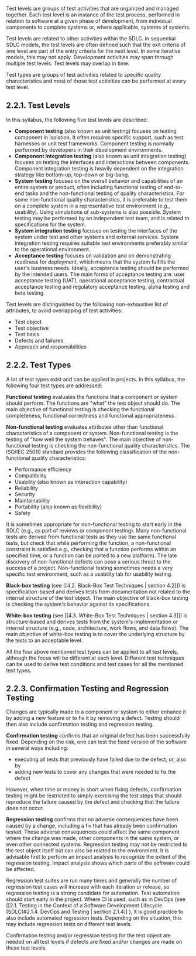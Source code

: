
Test levels are groups of test activities that are organized and managed together.  Each test level is an instance of the test process, performed in relation to software at a given phase of development, from individual components to complete systems or, where applicable, systems of systems.

Test levels are related to other activities within the SDLC.  In sequential SDLC models,  the test levels are often defined such that the exit criteria of one level are part of the entry criteria for the next level.  In some iterative models,  this may not apply.  Development activities may span through multiple test levels.  Test levels may overlap in time.

Test types are groups of test activities related to specific quality characteristics and most of those test activities can be performed at every test level.

##  2.2.1.  Test Levels

In this syllabus, the following five test levels are described:

* **Component testing** (also known as unit testing) focuses on testing component in isolation.  It often requires specific support, such as test harnesses or unit test frameworks.  Component testing is normally performed by developers in their development environments.
* **Component Integration testing** (also known as unit integration testing) focuses on testing the interfaces and interactions between components.  Component integration testing is heavily dependent on the integration strategy like bottom-up, top-down or big-bang.
* **System testing** focuses on the overall behavior and capabilities of an entire system or product, often including functional testing of end-to-end tasks and the non-functional testing of quality characteristics.  For some non-functional quality characteristics, it is preferable to test them on a complete system in a representative test environment (e.g., usability).  Using simulations of sub-systems is also possible.  System testing may be performed by an independent test team, and is related to specifications for the system.
* **System integration testing** focuses on testing the interfaces of the system under test and other systems and external services.  System integration testing requires suitable test environments preferably similar to the operational environment.
* **Acceptance testing** focuses on validation and on demonstrating readiness for deployment, which means that the system fulfills the user's business needs.  Ideally, acceptance testing should be performed by the intended users.  The main forms of acceptance testing are: user acceptance testing (UAT), operational acceptance testing, contractual acceptance testing and regulatory acceptance testing, alpha testing and beta testing.

Test levels are distinguished by the following non-exhaustive list of attributes, to avoid overlapping of test activities:

* Test object
* Test objective
* Test basis
* Defects and failures
* Approach and responsibilities

##  2.2.2.  Test Types

A lot of test types exist and can be applied in projects.  In this syllabus, the following four test types are addressed:

**Functional testing** evaluates the functions that a component or system should perform.  The functions are "what" the test object should do.  The main objective of functional testing is checking the functional completeness, functional correctness and functional appropriateness.

**Non-functional testing** evaluates attributes other than functional characteristics of a component or system.  Non-functional testing is the testing of "how well the system behaves".  The main objective of non-functional testing is checking the non-functional quality characteristics.  The ISO/IEC 25010 standard provides the following classification of the non-functional quality characteristics:

* Performance efficiency
* Compatibility
* Usability (also known as interaction capability)
* Reliability
* Security
* Maintainability
* Portability (also known as flexibility)
* Safety

It is sometimes appropriate for non-functional testing to start early in the SDLC (e.g., as part of reviews or component testing).  Many non-functional tests are derived from functional tests as they use the same functional tests, but check that while performing the function, a non-functional constraint is satisfied e.g., checking that a function performs within an specified time, or a function can be ported to a new platform).  The late discovery of non-functional defects can pose a serious threat to the success of a project.  Non-functional testing sometimes needs a very specific test environment, such as a usability lab for usability testing.

**Black-box testing** (see [[4.2.  Black-Box Test Techniques | section 4.2]]) is specification-based and derives tests from documentation not related to the internal structure of the test object.  The main objective of black-box testing is checking the system's behavior against its specifications.

**White-box testing** (see [[4.3.  White-Box Test Techniques | section 4.3]]) is structure-based and derives tests from the system's implementation or internal structure (e.g., code, architecture, work flows, and data flows).  The main objective of white-box testing is to cover the underlying structure by the tests to an acceptable level.

All the four above mentioned test types can be applied to all test levels, although the focus will be different at each level.  Different test techniques can be used to derive test conditions and test cases for all the mentioned test types.

##  2.2.3.  Confirmation Testing and Regression Testing

Changes are typically made to a component or system to either enhance it by adding a new feature or to fix it by removing a defect.  Testing should then also include confirmation testing and regression testing.

**Confirmation testing** confirms that an original defect has been successfully fixed.  Depending on the risk, one can test the fixed version of the software in several ways including:

* executing all tests that previously have failed due to the defect, or, also by
* adding new tests to cover any changes that were needed to fix the defect

However, when time or money is short when fixing defects, confirmation testing might be restricted to simply exercising the test steps that should reproduce the failure caused by the defect and checking that the failure does not occur.

**Regression testing** confirms that no adverse consequences have been caused by a change, including a fix that has already been confirmation tested.  These adverse consequences could affect the same component where the change was made, other components in the same system, or even other connected systems.  Regression testing may not be restricted to the test object itself but can also be related to the environment.  It is advisable first to perform an impact analysis to recognize the extent of the regression testing.  Impact analysis shows which parts of the software could be affected.

Regression test suites are run many times and generally the number of regression test cases will increase with each iteration or release, so regression testing is a strong candidate for automation.  Test automation should start early in the project.  Where CI is used, such as in DevOps (see [[2.1.  Testing in the Context of a Software Development Lifecycle (SDLC)#2.1.4. DevOps and Testing | section 2.1.4]] ), it is good practice to also include automated regression tests.  Depending on the situation, this may include regression tests on different test levels.

Confirmation testing and/or regression testing for the test object are needed on all test levels if defects are fixed and/or changes are made on these test levels.